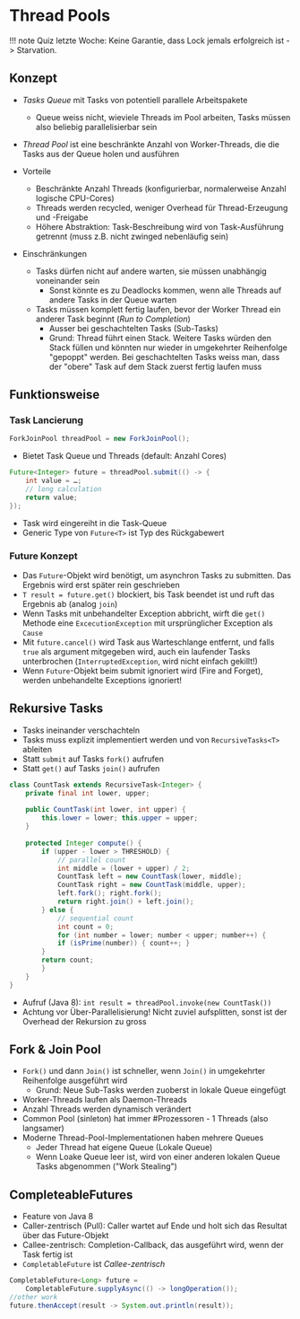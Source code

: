 # Thread Pools

!!! note
    Quiz letzte Woche: Keine Garantie, dass Lock jemals erfolgreich ist -> Starvation. 

## Konzept
- *Tasks Queue* mit Tasks von potentiell parallele Arbeitspakete
    - Queue weiss nicht, wieviele Threads im Pool arbeiten, Tasks müssen also beliebig parallelisierbar sein
- *Thread Pool* ist eine beschränkte Anzahl von Worker-Threads, die die Tasks aus der Queue holen und ausführen


- Vorteile
    - Beschränkte Anzahl Threads (konfigurierbar, normalerweise Anzahl logische CPU-Cores)
    - Threads werden recycled, weniger Overhead für Thread-Erzeugung und -Freigabe
    - Höhere Abstraktion: Task-Beschreibung wird von Task-Ausführung getrennt (muss z.B. nicht zwinged nebenläufig sein)


- Einschränkungen
    - Tasks dürfen nicht auf andere warten, sie müssen unabhängig voneinander sein
        - Sonst könnte es zu Deadlocks kommen, wenn alle Threads auf andere Tasks in der Queue warten
    - Tasks müssen komplett fertig laufen, bevor der Worker Thread ein anderer Task beginnt (*Run to Completion*)
        - Ausser bei geschachtelten Tasks (Sub-Tasks)
        - Grund: Thread führt einen Stack. Weitere Tasks würden den Stack füllen und könnten nur wieder in umgekehrter Reihenfolge "gepoppt" werden. Bei geschachtelten Tasks weiss man, dass der "obere" Task auf dem Stack zuerst fertig laufen muss

## Funktionsweise
### Task Lancierung
```java
ForkJoinPool threadPool = new ForkJoinPool();
```
- Bietet Task Queue und Threads (default: Anzahl Cores)

```java
Future<Integer> future = threadPool.submit(() -> {
    int value = …;
    // long calculation
    return value;
});
```
- Task wird eingereiht in die Task-Queue
- Generic Type von `Future<T>` ist Typ des Rückgabewert

### Future Konzept
- Das `Future`-Objekt wird benötigt, um asynchron Tasks zu submitten. Das Ergebnis wird erst später rein geschrieben
- `T result = future.get()` blockiert, bis Task beendet ist und ruft das Ergebnis ab (analog `join`)
- Wenn Tasks mit unbehandelter Exception abbricht, wirft die `get()` Methode eine `ExcecutionException` mit ursprünglicher Exception als `Cause`
- Mit `future.cancel()` wird Task aus Warteschlange entfernt, und falls `true` als argument mitgegeben wird, auch ein laufender Tasks unterbrochen (`InterruptedException`, wird nicht einfach gekillt!)
- Wenn `Future`-Objekt beim submit ignoriert wird (Fire and Forget), werden unbehandelte Exceptions ignoriert!

## Rekursive Tasks
- Tasks ineinander verschachteln
- Tasks muss explizit implementiert werden und von `RecursiveTasks<T>` ableiten
- Statt `submit` auf Tasks `fork()` aufrufen
- Statt `get()` auf Tasks `join()` aufrufen
```java
class CountTask extends RecursiveTask<Integer> {
    private final int lower, upper;
    
    public CountTask(int lower, int upper) {
        this.lower = lower; this.upper = upper;
    }
    
    protected Integer compute() {
        if (upper - lower > THRESHOLD) {
            // parallel count
            int middle = (lower + upper) / 2;
            CountTask left = new CountTask(lower, middle);
            CountTask right = new CountTask(middle, upper);
            left.fork(); right.fork();
            return right.join() + left.join();
        } else {
            // sequential count
            int count = 0;
            for (int number = lower; number < upper; number++) {
            if (isPrime(number)) { count++; }
        }
        return count;
        }
    }
}
```
- Aufruf (Java 8): `int result = threadPool.invoke(new CountTask())`
- Achtung vor Über-Parallelisierung! Nicht zuviel aufsplitten, sonst ist der Overhead der Rekursion zu gross

## Fork & Join Pool
- `Fork()` und dann `Join()` ist schneller, wenn `Join()` in umgekehrter Reihenfolge ausgeführt wird
    - Grund: Neue Sub-Tasks werden zuoberst in lokale Queue eingefügt
- Worker-Threads laufen als Daemon-Threads
- Anzahl Threads werden dynamisch verändert
- Common Pool (sinleton) hat immer #Prozessoren - 1 Threads (also langsamer)
- Moderne Thread-Pool-Implementationen haben mehrere Queues
    - Jeder Thread hat eigene Queue (Lokale Queue)
    - Wenn Loake Queue leer ist, wird von einer anderen lokalen Queue Tasks abgenommen ("Work Stealing")

## CompleteableFutures
- Feature von Java 8
- Caller-zentrisch (Pull): Caller wartet auf Ende und holt sich das Resultat über das Future-Objekt
- Callee-zentrisch: Completion-Callback, das ausgeführt wird, wenn der Task fertig ist
- `CompletableFuture` ist *Callee-zentrisch*

```java
CompletableFuture<Long> future =
    CompletableFuture.supplyAsync(() -> longOperation());
//other work
future.thenAccept(result -> System.out.println(result));
```
